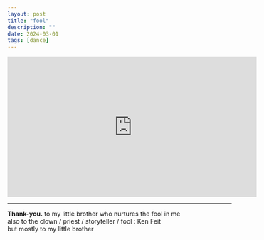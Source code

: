 ```yaml
---
layout: post
title: "fool"
description: ""
date: 2024-03-01
tags: [dance]
---
```


<iframe width="560" height="315" src="https://www.youtube-nocookie.com/embed/pNdkiuER9Jw?si=oOslWNZaQ3YAfSPV" frameborder="0" allowfullscreen></iframe>

---

**Thank-you.**  to my little brother who nurtures the fool in me  
also to the clown / priest / storyteller / fool : Ken Feit  
but mostly to my little brother